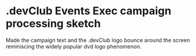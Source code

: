 # .devClub Events Exec campaign processing sketch
 Made the campaign text and the .devClub logo bounce around the screen reminiscing the widely popular dvd logo phenomenon.
